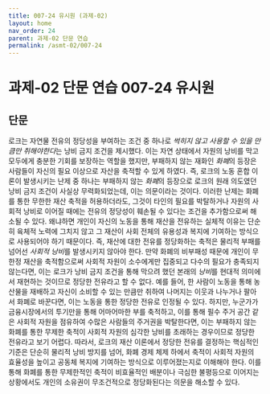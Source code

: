 ```yaml
---
title: 007-24 유시원 (과제-02)
layout: home
nav_order: 24
parent: 과제-02 단문 연습
permalink: /asmt-02/007-24
---
```


# 과제-02 단문 연습 007-24 유시원

## 단문

로크는 자연물 전유의 정당성을 부여하는 조건 중 하나로 *썩히지 않고 사용할 수 있을 만큼만 취해야한다*는 낭비 금지 조건을 제시했다. 이는 자연 상태에서 자원의 낭비를 막고 모두에게 충분한 기회를 보장하는 역할을 했지만, 부패하지 않는 재화인 *화폐*의 등장은 사람들이 자신의 필요 이상으로 자산을 축적할 수 있게 하였다. 즉, 로크의 노동 혼합 이론이 발생시키는 난제 중 하나는 부패하지 않는 *화폐*의 등장으로 로크의 원래 의도였던 낭비 금지 조건이 사실상 무력화되었는데, 이는 의문이라는 것이다. 이러한 난제는 화폐를 통한 무한한 재산 축적을 허용하더라도, 그것이 타인의 필요를 박탈하거나 자원의 사회적 낭비로 이어질 때에는 전유의 정당성이 훼손될 수 있다는 조건을 추가함으로써 해소될 수 있다. 왜냐하면 개인이 자신의 노동을 통해 재산을 전유하는 실체적 이유는 단순히 육체적 노력에 그치지 않고 그 재산이 사회 전체의 유용성과 복지에 기여하는 방식으로 사용되어야 하기 때문이다. 즉, 재산에 대한 전유를 정당화하는 축적은 물리적 부패를 넘어선 *사회적 낭비*를 발생시키지 않아야 한다. 만약 화폐의 비부패성 때문에 개인이 무한정 재산을 축적함으로써 사회적 자원이 소수에게만 집중되고 다수의 필요가 충족되지 않는다면, 이는 로크가 낭비 금지 조건을 통해 막으려 했던 본래의 *낭비*를 현대적 의미에서 재현하는 것이므로 정당한 전유라고 할 수 없다. 예를 들어, 한 사람이 노동을 통해 농산물을 재배하고 자신이 소비할 수 있는 만큼만 취하여 나머지는 이웃과 나누거나 팔아서 화폐로 바꾼다면, 이는 노동을 통한 정당한 전유로 인정될 수 있다. 하지만, 누군가가 금융시장에서의 투기만을 통해 어마어마한 부를 축적하고, 이를 통해 필수 주거 공간 같은 사회적 자원을 점유하여 수많은 사람들의 주거권을 박탈한다면, 이는 부패하지 않는 화폐를 통한 무제한 축적이 사회적 자원의 심각한 낭비를 초래하는 경우이므로 정당한 전유라고 보기 어렵다. 따라서, 로크의 재산 이론에서 정당한 전유를 결정하는 핵심적인 기준은 단순히 물리적 낭비 방지를 넘어, 화폐 경제 체제 하에서 축적이 사회적 자원의 효율성을 높이고 공동체 복지에 기여하는 방식으로 이루어졌는지로 이해해야 한다. 이를 통해 화폐를 통한 무제한적인 축적이 비효율적인 배분이나 극심한 불평등으로 이어지는 상황에서도 개인의 소유권이 무조건적으로 정당화된다는 의문을 해소할 수 있다. 